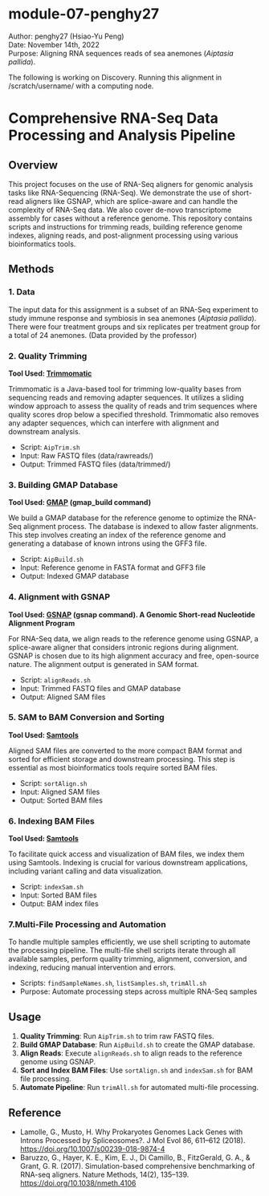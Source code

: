 # module-07-penghy27  
Author: penghy27 (Hsiao-Yu Peng)  
Date: November 14th, 2022  
Purpose: Aligning RNA sequences reads of sea anemones (*Aiptasia pallida*).

The following is working on Discovery. Running this alignment in /scratch/username/ with a computing node.

# Comprehensive RNA-Seq Data Processing and Analysis Pipeline

## Overview  
This project focuses on the use of RNA-Seq aligners for genomic analysis tasks like RNA-Sequencing (RNA-Seq). We demonstrate the use of short-read aligners like GSNAP, which are splice-aware and can handle the complexity of RNA-Seq data. We also cover de-novo transcriptome assembly for cases without a reference genome. This repository contains scripts and instructions for trimming reads, building reference genome indexes, aligning reads, and post-alignment processing using various bioinformatics tools.

## Methods  
### 1. Data 
The input data for this assignment is a subset of an RNA-Seq experiment to study immune response and symbiosis in sea anemones (*Aiptasia pallida*). There were four treatment groups and six replicates per treatment group for a total of 24 anemones. (Data provided by the professor)

### 2. Quality Trimming

**Tool Used: [Trimmomatic](http://www.usadellab.org/cms/?page=trimmomatic)**

Trimmomatic is a Java-based tool for trimming low-quality bases from sequencing reads and removing adapter sequences. It utilizes a sliding window approach to assess the quality of reads and trim sequences where quality scores drop below a specified threshold. Trimmomatic also removes any adapter sequences, which can interfere with alignment and downstream analysis.

- Script: `AipTrim.sh`
- Input: Raw FASTQ files (data/rawreads/)
- Output: Trimmed FASTQ files (data/trimmed/)

### 3. Building GMAP Database

**Tool Used: [GMAP](https://academic.oup.com/bioinformatics/article/21/9/1859/409207) (gmap_build command)**

We build a GMAP database for the reference genome to optimize the RNA-Seq alignment process. The database is indexed to allow faster alignments. This step involves creating an index of the reference genome and generating a database of known introns using the GFF3 file.

- Script: `AipBuild.sh`
- Input: Reference genome in FASTA format and GFF3 file
- Output: Indexed GMAP database

### 4. Alignment with GSNAP

**Tool Used: [GSNAP](http://research-pub.gene.com/gmap/) (gsnap command). A Genomic Short-read Nucleotide Alignment Program**

For RNA-Seq data, we align reads to the reference genome using GSNAP, a splice-aware aligner that considers intronic regions during alignment. GSNAP is chosen due to its high alignment accuracy and free, open-source nature. The alignment output is generated in SAM format.

- Script: `alignReads.sh`
- Input: Trimmed FASTQ files and GMAP database
- Output: Aligned SAM files

### 5. SAM to BAM Conversion and Sorting

**Tool Used: [Samtools](http://www.htslib.org)**

Aligned SAM files are converted to the more compact BAM format and sorted for efficient storage and downstream processing. This step is essential as most bioinformatics tools require sorted BAM files.

- Script: `sortAlign.sh`
- Input: Aligned SAM files
- Output: Sorted BAM files

### 6. Indexing BAM Files

**Tool Used: [Samtools](http://www.htslib.org)**

To facilitate quick access and visualization of BAM files, we index them using Samtools. Indexing is crucial for various downstream applications, including variant calling and data visualization.

- Script: `indexSam.sh`
- Input: Sorted BAM files
- Output: BAM index files

### 7.Multi-File Processing and Automation

To handle multiple samples efficiently, we use shell scripting to automate the processing pipeline. The multi-file shell scripts iterate through all available samples, perform quality trimming, alignment, conversion, and indexing, reducing manual intervention and errors.

- Scripts: `findSampleNames.sh`, `listSamples.sh`, `trimAll.sh`
- Purpose: Automate processing steps across multiple RNA-Seq samples


## Usage

1. **Quality Trimming**: Run `AipTrim.sh` to trim raw FASTQ files.
2. **Build GMAP Database**: Run `AipBuild.sh` to create the GMAP database.
3. **Align Reads**: Execute `alignReads.sh` to align reads to the reference genome using GSNAP.
4. **Sort and Index BAM Files**: Use `sortAlign.sh` and `indexSam.sh` for BAM file processing.
5. **Automate Pipeline**: Run `trimAll.sh` for automated multi-file processing.


## Reference
- Lamolle, G., Musto, H. Why Prokaryotes Genomes Lack Genes with Introns Processed by Spliceosomes?. J Mol Evol 86, 611–612 (2018). https://doi.org/10.1007/s00239-018-9874-4  
- Baruzzo, G., Hayer, K. E., Kim, E. J., Di Camillo, B., FitzGerald, G. A., & Grant, G. R. (2017). Simulation-based comprehensive benchmarking of RNA-seq aligners. Nature Methods, 14(2), 135–139. https://doi.org/10.1038/nmeth.4106  

